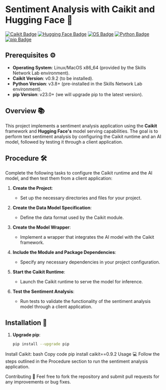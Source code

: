# Sentiment Analysis with Caikit and Hugging Face 🎉

[![Caikit Badge](https://img.shields.io/badge/Caikit-v0.9.2-brightgreen)](https://caikit.ai) [![Hugging Face Badge](https://img.shields.io/badge/Hugging%20Face-Model%20Serving-blue)](https://huggingface.co) [![OS Badge](https://img.shields.io/badge/OS-Linux%20%2F%20MacOS%20x86_64-lightgray)](https://www.linux.org/) [![Python Badge](https://img.shields.io/badge/Python-v3.8%2B-blue)](https://www.python.org/) [![pip Badge](https://img.shields.io/badge/pip-v23.0%2B-orange)](https://pip.pypa.io/en/stable/)

## Prerequisites ⚙️
- **Operating System**: Linux/MacOS x86_64 (provided by the Skills Network Lab environment).
- **Caikit Version**: v0.9.2 (to be installed).
- **Python Version**: v3.8+ (pre-installed in the Skills Network Lab environment).
- **pip Version**: v23.0+ (we will upgrade pip to the latest version).

## Overview 📚
This project implements a sentiment analysis application using the **Caikit** framework and **Hugging Face's** model serving capabilities. The goal is to perform text sentiment analysis by configuring the Caikit runtime and an AI model, followed by testing it through a client application.

## Procedure 🛠️
Complete the following tasks to configure the Caikit runtime and the AI model, and then test them from a client application:

1. **Create the Project**: 
   - Set up the necessary directories and files for your project.
   
2. **Create the Data Model Specification**: 
   - Define the data format used by the Caikit module.
   
3. **Create the Model Wrapper**: 
   - Implement a wrapper that integrates the AI model with the Caikit framework.
   
4. **Include the Module and Package Dependencies**: 
   - Specify any necessary dependencies in your project configuration.
   
5. **Start the Caikit Runtime**: 
   - Launch the Caikit runtime to serve the model for inference.
   
6. **Test the Sentiment Analysis**: 
   - Run tests to validate the functionality of the sentiment analysis model through a client application.

## Installation 🚀

1. **Upgrade pip**:
   ```bash
   pip install --upgrade pip
Install Caikit:
bash
Copy code
pip install caikit==0.9.2
Usage 💻
Follow the steps outlined in the Procedure section to run the sentiment analysis application.

Contributing 🤝
Feel free to fork the repository and submit pull requests for any improvements or bug fixes.

